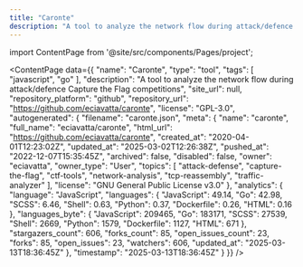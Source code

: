 ```yaml
---
title: "Caronte"
description: "A tool to analyze the network flow during attack/defence Capture the Flag competitions"
---
```

import ContentPage from '@site/src/components/Pages/project';

<ContentPage
    data={{
  "name": "Caronte",
  "type": "tool",
  "tags": [
    "javascript",
    "go"
  ],
  "description": "A tool to analyze the network flow during attack/defence Capture the Flag competitions",
  "site_url": null,
  "repository_platform": "github",
  "repository_url": "https://github.com/eciavatta/caronte",
  "license": "GPL-3.0",
  "autogenerated": {
    "filename": "caronte.json",
    "meta": {
      "name": "caronte",
      "full_name": "eciavatta/caronte",
      "html_url": "https://github.com/eciavatta/caronte",
      "created_at": "2020-04-01T12:23:02Z",
      "updated_at": "2025-03-02T12:26:38Z",
      "pushed_at": "2022-12-07T15:35:45Z",
      "archived": false,
      "disabled": false,
      "owner": "eciavatta",
      "owner_type": "User",
      "topics": [
        "attack-defense",
        "capture-the-flag",
        "ctf-tools",
        "network-analysis",
        "tcp-reassembly",
        "traffic-analyzer"
      ],
      "license": "GNU General Public License v3.0"
    },
    "analytics": {
      "language": "JavaScript",
      "languages": {
        "JavaScript": 49.14,
        "Go": 42.98,
        "SCSS": 6.46,
        "Shell": 0.63,
        "Python": 0.37,
        "Dockerfile": 0.26,
        "HTML": 0.16
      },
      "languages_byte": {
        "JavaScript": 209465,
        "Go": 183171,
        "SCSS": 27539,
        "Shell": 2669,
        "Python": 1579,
        "Dockerfile": 1127,
        "HTML": 671
      },
      "stargazers_count": 606,
      "forks_count": 85,
      "open_issues_count": 23,
      "forks": 85,
      "open_issues": 23,
      "watchers": 606,
      "updated_at": "2025-03-13T18:36:45Z"
    },
    "timestamp": "2025-03-13T18:36:45Z"
  }
}}
/>
